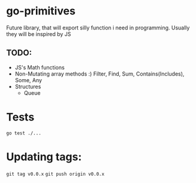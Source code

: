 # go-primitives

Future library, that will export silly function i need in programming. Usually they will be inspired by JS

## TODO:

- JS's Math functions
- Non-Mutating array methods :) Filter, Find, Sum, Contains(Includes), Some, Any
- Structures
  - Queue

# Tests

`go test ./...`

# Updating tags:

`git tag v0.0.x`
`git push origin v0.0.x`
